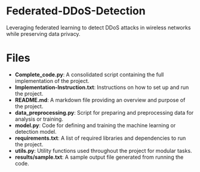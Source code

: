 # Federated-DDoS-Detection
Leveraging federated learning to detect DDoS attacks in wireless networks while preserving data privacy.


# Files
- **Complete_code.py**: A consolidated script containing the full implementation of the project.
- **Implementation-Instruction.txt**: Instructions on how to set up and run the project.
- **README.md**: A markdown file providing an overview and purpose of the project.
- **data_preprocessing.py**: Script for preparing and preprocessing data for analysis or training.
- **model.py**: Code for defining and training the machine learning or detection model.
- **requirements.txt**: A list of required libraries and dependencies to run the project.
- **utils.py**: Utility functions used throughout the project for modular tasks.
- **results/sample.txt**: A sample output file generated from running the code.
